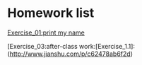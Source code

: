 # Homework list
[Exercise_01:print my name](https://github.com/dadiancjw/compuational_physics_N2015301890053/blob/master/exercise01.py)

[Exercise_03:after-class work:[Exercise_1.1]:(http://www.jianshu.com/p/c62478ab6f2d)
